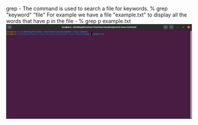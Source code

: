 grep  - The command is used to search a file for keywords.
              % grep "keyword" "file"
For example we have a file "example.txt" to display all the words that have p in the file -
              % grep p example.txt
![grep](images/grep.png)

